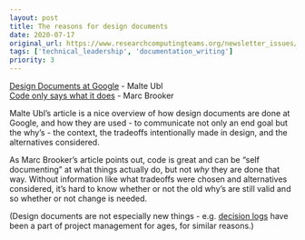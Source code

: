 ```yaml
---
layout: post
title: The reasons for design documents
date: 2020-07-17
original_url: https://www.researchcomputingteams.org/newsletter_issues/0033
tags: ['technical_leadership', 'documentation_writing']
priority: 3
---
```


<!-- markdownlint-disable MD033 -->
<!-- markdownlint-disable MD041 -->
<!-- markdownlint-disable MD049 -->

[Design Documents at Google](https://www.industrialempathy.com/posts/design-docs-at-google/) - Malte Ubl<br/>
[Code only says what it does](https://brooker.co.za/blog/2020/06/23/code.html) - Marc Brooker

Malte Ubl’s article is a nice overview of how design documents are done at Google, and how they are used - to communicate not only an end goal but the why’s - the context, the tradeoffs intentionally made in design, and the alternatives considered.

As Marc Brooker’s article points out, code is great and can be “self documenting” at what things actually do, but not *why* they are done that way.  Without information like what tradeoffs were chosen and alternatives considered, it’s hard to know whether or not the old why’s are still valid and so whether or not change is needed.

(Design documents are not especially new things - e.g. [decision logs](https://www.girlsguidetopm.com/project-decision-log/) have been a part of project management for ages, for similar reasons.)

